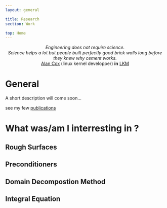 ```yaml
---
layout: general

title: Research
section: Work

top: Home
---
```


<center>
<em>
 Engineering does not require science.</br>
 Science helps
 a lot but people built perfectly good brick walls long before they knew why
 cement works.
</em>
</center>
<center>
<a href="https://en.wikipedia.org/wiki/Alan_Cox"> Alan Cox</a> (linux kernel developper) 
<b>in</b>
<a href="https://lkml.org/lkml/2001/12/1/110">LKM</a>
</center>

General
=======

A short description will come soon...

see my few [publications](/work/pub.html)

What was/am I interresting in ?
===============================

Rough Surfaces
--------------

Preconditioners
---------------

Domain Decompostion Method
--------------------------

Integral Equation
-----------------

